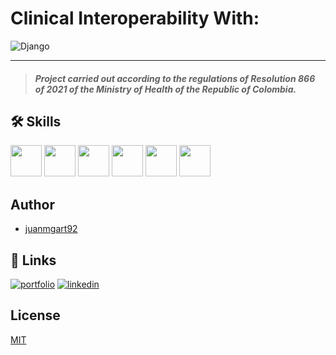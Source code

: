 # Clinical Interoperability With:

![Django](https://miro.medium.com/v2/resize:fit:1200/1*HVKOLLX7wprRbHTl2IPDcQ.png)

---

> ##### Project carried out according to the regulations of Resolution 866 of 2021 of the Ministry of Health of the Republic of Colombia.



## 🛠 Skills

<img src="https://upload.wikimedia.org/wikipedia/commons/c/c3/Python-logo-notext.svg" width="50" />
<img src="https://upload.wikimedia.org/wikipedia/commons/7/75/Django_logo.svg" width="50" />
<img src="https://upload.wikimedia.org/wikipedia/en/d/dd/MySQL_logo.svg" width="50" />
<img src="https://upload.wikimedia.org/wikipedia/commons/6/61/HTML5_logo_and_wordmark.svg" width="50" />
<img src="https://upload.wikimedia.org/wikipedia/commons/d/d5/CSS3_logo_and_wordmark.svg" width="50" />
<img src="https://upload.wikimedia.org/wikipedia/commons/b/b2/Bootstrap_logo.svg" width="50" />

## Author

- [juanmgart92](https://github.com/juanmgart92)


## 🔗 Links
[![portfolio](https://img.shields.io/badge/my_portfolio-000?style=for-the-badge&logo=ko-fi&logoColor=white)](https://www.juanmgart.ninja//)
[![linkedin](https://img.shields.io/badge/linkedin-0A66C2?style=for-the-badge&logo=linkedin&logoColor=white)](https://www.linkedin.com/in/juanmagart/)

## License

[MIT](https://choosealicense.com/licenses/mit/)
